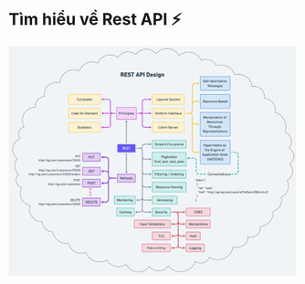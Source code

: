 # Tìm hiểu về Rest API :zap:

![restAPIDesgin](images/Screenshot%20from%202022-09-18%2023-24-48.png)
